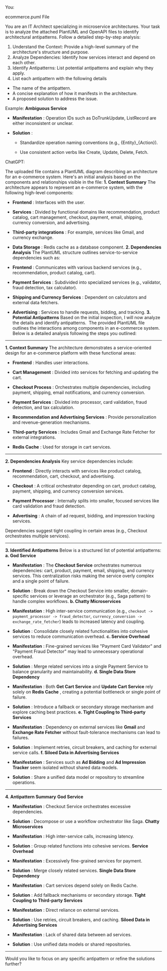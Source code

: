 
You: 

ecommerce.puml
File

You are an IT Architect specializing in microservice architectures. Your task is to analyze the attached PlantUML and OpenAPI files to identify architectural antipatterns. 
Follow a detailed step-by-step analysis:

1. Understand the Context: Provide a high-level summary of the architecture's structure and purpose.
2. Analyze Dependencies: Identify how services interact and depend on each other.
3. Identify Antipatterns: List potential antipatterns and explain why they apply.
4. List each antipattern with the following details
 * The name of the antipattern.
 * A concise explanation of how it manifests in the architecture.
 * A proposed solution to address the issue.
 
Example:
**Ambiguous Service**   
- **Manifestation** : Operation IDs such as DoTrunkUpdate, ListRecord are either inconsistent or unclear.

- **Solution** : 
  - Standardize operation naming conventions (e.g., {Entity}_{Action}). 
  - Use consistent action verbs like Create, Update, Delete, Fetch.

ChatGPT: 

The uploaded file contains a PlantUML diagram describing an architecture for an e-commerce system. Here's an initial analysis based on the components and relationships visible in the file:
**1. Context Summary** 
The architecture appears to represent an e-commerce system, with the following high-level components:
 
- **Frontend** : Interfaces with the user.
 
- **Services** : Divided by functional domains like recommendation, product catalog, cart management, checkout, payment, email, shipping, currency conversion, and advertising.
 
- **Third-party integrations** : For example, services like Gmail, and currency exchange.
 
- **Data Storage** : Redis cache as a database component.
**2. Dependencies Analysis** 
The PlantUML structure outlines service-to-service dependencies such as:
 
- **Frontend** : Communicates with various backend services (e.g., recommendation, product catalog, cart).
 
- **Payment Services** : Subdivided into specialized services (e.g., validator, fraud detection, tax calculator).
 
- **Shipping and Currency Services** : Dependent on calculators and external data fetchers.
 
- **Advertising** : Services to handle requests, bidding, and tracking.
**3. Potential Antipatterns** Based on the initial inspection, I will now analyze the details and identify antipatterns. ​​
The provided PlantUML file outlines the interactions among components in an e-commerce system. Below is a detailed analysis following the steps you outlined:


---

**1. Context Summary** 
The architecture demonstrates a service-oriented design for an e-commerce platform with these functional areas:
 
- **Frontend** : Handles user interactions.
 
- **Cart Management** : Divided into services for fetching and updating the cart.
 
- **Checkout Process** : Orchestrates multiple dependencies, including payment, shipping, email notifications, and currency conversion.
 
- **Payment Services** : Divided into processor, card validation, fraud detection, and tax calculation.
 
- **Recommendation and Advertising Services** : Provide personalization and revenue-generation mechanisms.
 
- **Third-party Services** : Includes Gmail and Exchange Rate Fetcher for external integrations.
 
- **Redis Cache** : Used for storage in cart services.


---

**2. Dependencies Analysis** 
Key service dependencies include:
 
- **Frontend** : Directly interacts with services like product catalog, recommendation, cart, checkout, and advertising.
 
- **Checkout** : A critical orchestrator depending on cart, product catalog, payment, shipping, and currency conversion services.
 
- **Payment Processor** : Internally splits into smaller, focused services like card validation and fraud detection.
 
- **Advertising** : A chain of ad request, bidding, and impression tracking services.

Dependencies suggest tight coupling in certain areas (e.g., Checkout orchestrates multiple services).


---

**3. Identified Antipatterns** 
Below is a structured list of potential antipatterns:
**a. God Service**  
- **Manifestation** :
The **Checkout Service**  orchestrates numerous dependencies: cart, product, payment, email, shipping, and currency services. This centralization risks making the service overly complex and a single point of failure.
 
- **Solution** :
Break down the Checkout Service into smaller, domain-specific services or leverage an orchestrator (e.g., Saga pattern) to handle complex workflows.
**b. Chatty Microservices**  
- **Manifestation** :
High inter-service communication (e.g., `checkout -> payment_processor -> fraud_detector`, `currency_conversion -> exchange_rate_fetcher`) leads to increased latency and coupling.
 
- **Solution** :
Consolidate closely related functionalities into cohesive services to reduce communication overhead.
**c. Service Overhead**  
- **Manifestation** :
Fine-grained services like "Payment Card Validator" and "Payment Fraud Detector" may lead to unnecessary operational overhead.
 
- **Solution** :
Merge related services into a single Payment Service to balance granularity and maintainability.
**d. Single Data Store Dependency**  
- **Manifestation** :
Both **Get Cart Service**  and **Update Cart Service**  rely solely on **Redis Cache** , creating a potential bottleneck or single point of failure.
 
- **Solution** :
Introduce a fallback or secondary storage mechanism and explore caching best practices.
**e. Tight Coupling to Third-party Services**  
- **Manifestation** :
Dependency on external services like **Gmail**  and **Exchange Rate Fetcher**  without fault-tolerance mechanisms can lead to failures.
 
- **Solution** :
Implement retries, circuit breakers, and caching for external service calls.
**f. Siloed Data in Advertising Services**  
- **Manifestation** :
Services such as **Ad Bidding**  and **Ad Impression Tracker**  seem isolated without shared data models.
 
- **Solution** :
Share a unified data model or repository to streamline operations.


---

**4. Antipattern Summary** **God Service**  
- **Manifestation** : Checkout Service orchestrates excessive dependencies.
 
- **Solution** : Decompose or use a workflow orchestrator like Saga.
**Chatty Microservices**  
- **Manifestation** : High inter-service calls, increasing latency.
 
- **Solution** : Group related functions into cohesive services.
**Service Overhead**  
- **Manifestation** : Excessively fine-grained services for payment.
 
- **Solution** : Merge closely related services.
**Single Data Store Dependency**  
- **Manifestation** : Cart services depend solely on Redis Cache.
 
- **Solution** : Add fallback mechanisms or secondary storage.
**Tight Coupling to Third-party Services**  
- **Manifestation** : Direct reliance on external services.
 
- **Solution** : Use retries, circuit breakers, and caching.
**Siloed Data in Advertising Services**  
- **Manifestation** : Lack of shared data between ad services.
 
- **Solution** : Use unified data models or shared repositories.


---

Would you like to focus on any specific antipattern or refine the solutions further? ​​
